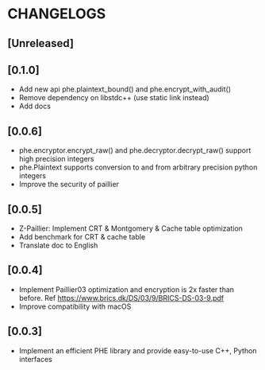 # CHANGELOGS

## [Unreleased]

## [0.1.0]

- Add new api phe.plaintext_bound() and phe.encrypt_with_audit()
- Remove dependency on libstdc++ (use static link instead)
- Add docs

## [0.0.6]

- phe.encryptor.encrypt_raw() and phe.decryptor.decrypt_raw() support high
  precision integers
- phe.Plaintext supports conversion to and from arbitrary precision python
  integers
- Improve the security of paillier

## [0.0.5]

- Z-Paillier: Implement CRT & Montgomery & Cache table optimization
- Add benchmark for CRT & cache table
- Translate doc to English

## [0.0.4]

- Implement Paillier03 optimization and encryption is 2x faster than before.
  Ref https://www.brics.dk/DS/03/9/BRICS-DS-03-9.pdf
- Improve compatibility with macOS

## [0.0.3]

- Implement an efficient PHE library and provide easy-to-use C++, Python
  interfaces
